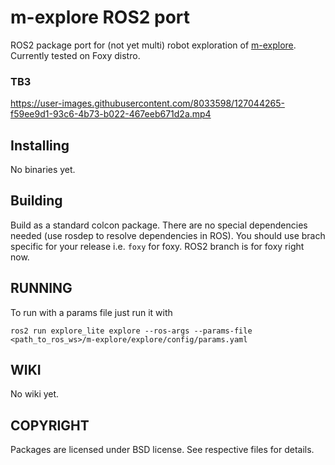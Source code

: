 # m-explore ROS2 port

ROS2 package port for (not yet multi) robot exploration of [m-explore](https://github.com/hrnr/m-explore). Currently tested on Foxy distro.


### TB3
https://user-images.githubusercontent.com/8033598/127044265-f59ee9d1-93c6-4b73-b022-467eeb671d2a.mp4


Installing
----------

No binaries yet.

Building
--------

Build as a standard colcon package. There are no special dependencies needed
(use rosdep to resolve dependencies in ROS). You should use brach specific for
your release i.e. `foxy` for foxy. ROS2 branch is for foxy right now.

RUNNING
-------
To run with a params file just run it with
```
ros2 run explore_lite explore --ros-args --params-file <path_to_ros_ws>/m-explore/explore/config/params.yaml
```

WIKI
----
No wiki yet.


COPYRIGHT
---------

Packages are licensed under BSD license. See respective files for details.
